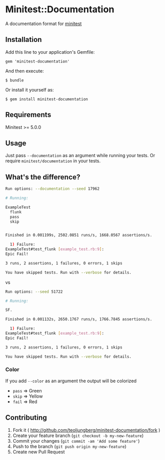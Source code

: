 # Minitest::Documentation

A documentation format for [minitest](https://github.com/seattlerb/minitest)

## Installation

Add this line to your application's Gemfile:

    gem 'minitest-documentation'

And then execute:

    $ bundle

Or install it yourself as:

    $ gem install minitest-documentation

## Requirements

Minitest >= 5.0.0

## Usage

Just pass `--documentation` as an argument while running your tests.
Or require `minitest/documentation` in your tests.

## What's the difference?

```bash
Run options: --documentation --seed 17962

# Running:

ExampleTest
  flunk
  pass
  skip


Finished in 0.001199s, 2502.0851 runs/s, 1668.0567 assertions/s.

  1) Failure:
ExampleTest#test_flunk [example_test.rb:9]:
Epic Fail!

3 runs, 2 assertions, 1 failures, 0 errors, 1 skips

You have skipped tests. Run with --verbose for details.
```

vs

```bash
Run options: --seed 51722

# Running:

SF.

Finished in 0.001132s, 2650.1767 runs/s, 1766.7845 assertions/s.

  1) Failure:
ExampleTest#test_flunk [example_test.rb:9]:
Epic Fail!

3 runs, 2 assertions, 1 failures, 0 errors, 1 skips

You have skipped tests. Run with --verbose for details.
```

### Color
If you add `--color` as an argument the output will be colorized
- `pass` => Green
- `skip` => Yellow
- `fail` => Red

## Contributing

1. Fork it ( http://github.com/teoljungberg/minitest-documentation/fork )
2. Create your feature branch (`git checkout -b my-new-feature`)
3. Commit your changes (`git commit -am 'Add some feature'`)
4. Push to the branch (`git push origin my-new-feature`)
5. Create new Pull Request
